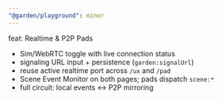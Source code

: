 ```yaml
---
"@garden/playground": minor
---
```


feat: Realtime & P2P Pads

- Sim/WebRTC toggle with live connection status
- signaling URL input + persistence (`garden:signalUrl`)
- reuse active realtime port across `/ux` and `/pad`
- Scene Event Monitor on both pages; pads dispatch `scene:*`
- full circuit: local events ↔ P2P mirroring
